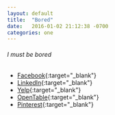 ```yaml
---
layout: default
title:  "Bored"
date:   2016-01-02 21:12:38 -0700
categories: one
---
```

###### I must be bored
*   [Facebook](http://www.facebook.com/){:target="_blank"}
*   [LinkedIn](https://www.linkedin.com/uas/login){:target="_blank"}
*   [Yelp](http://www.yelp.com/){:target="_blank"}
*   [OpenTable](http://www.opentable.com/){:target="_blank"}
*   [Pinterest](http://pinterest.com/){:target="_blank"}
